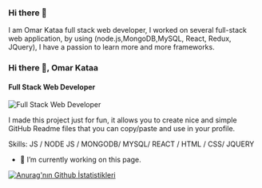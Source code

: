 ### Hi there 👋
I am Omar Kataa full stack web developer, I worked on several full-stack web application, by using (node.js,MongoDB,MySQL, React, Redux, JQuery), I have a passion to learn more and more frameworks.



### Hi there 👋, Omar Kataa
#### Full Stack Web Developer
![Full Stack Web Developer](https://i.ibb.co/YBtsnxz/0424.jpg)

I made this project just for fun, it allows you to create nice and simple GitHub Readme files that you can copy/paste and use in your profile.

Skills: JS / NODE JS / MONGODB/ MYSQL/ REACT /  HTML / CSS/ JQUERY

- 🔭 I’m currently working on this page. 









[![Anurag'nın Github İstatistikleri](https://github-readme-stats.vercel.app/api?username=OmarKataa)](https://github.com/anuraghazra/github-readme-stats)


